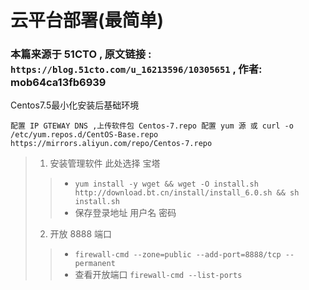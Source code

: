 # 云平台部署(最简单)

### 本篇来源于 51CTO , 原文链接 : `https://blog.51cto.com/u_16213596/10305651` , 作者: mob64ca13fb6939

Centos7.5最小化安装后基础环境
```
配置 IP GTEWAY DNS ,上传软件包 Centos-7.repo 配置 yum 源 或 curl -o /etc/yum.repos.d/CentOS-Base.repo https://mirrors.aliyun.com/repo/Centos-7.repo
```
> 1. 安装管理软件 此处选择 宝塔
>> - `yum install -y wget && wget -O install.sh http://download.bt.cn/install/install_6.0.sh && sh install.sh`
>> - 保存登录地址 用户名 密码
> 2. 开放 8888 端口
>> - `firewall-cmd --zone=public --add-port=8888/tcp --permanent`
>> - 查看开放端口 `firewall-cmd --list-ports`



